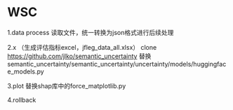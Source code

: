 # WSC

1.data process
    读取文件，统一转换为json格式进行后续处理

2.x （生成评估指标excel，jfleg_data_all.xlsx）
    clone https://github.com/jlko/semantic_uncertainty
    替换semantic_uncertainty/semantic_uncertainty/uncertainty/models/huggingface_models.py

3.plot
    替换shap库中的force_matplotlib.py

4.rollback